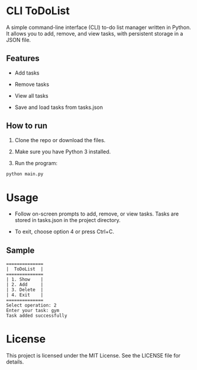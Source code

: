 # CLI ToDoList

A simple command-line interface (CLI) to-do list manager written in Python. It allows you to add, remove, and view tasks, with persistent storage in a JSON file.

## Features

- Add tasks

- Remove tasks

- View all tasks

- Save and load tasks from tasks.json

## How to run

1. Clone the repo or download the files.

2. Make sure you have Python 3 installed.

3. Run the program:

```bash
python main.py
```

# Usage

- Follow on-screen prompts to add, remove, or view tasks. Tasks are stored in tasks.json in the project directory.

- To exit, choose option 4 or press Ctrl+C.

## Sample

```
==============
|  ToDoList  |
==============
| 1. Show    |
| 2. Add     |
| 3. Delete  |
| 4. Exit    |
==============
Select operation: 2
Enter your task: gym
Task added successfully
```

# License

This project is licensed under the MIT License. See the LICENSE file for details.
